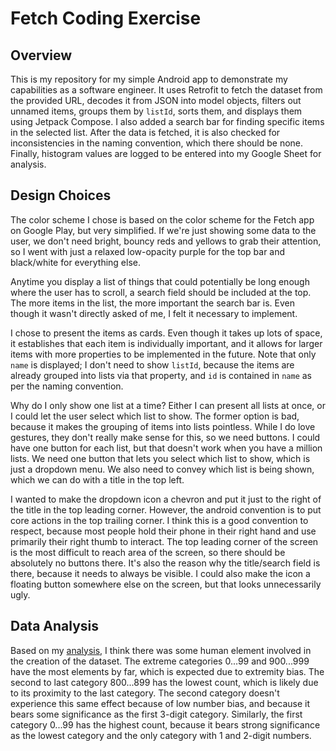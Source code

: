 # Fetch Coding Exercise

## Overview

This is my repository for my simple Android app to demonstrate my capabilities as a software engineer. It uses Retrofit to fetch the dataset from the provided URL, decodes it from JSON into model objects, filters out unnamed items, groups them by `listId`, sorts them, and displays them using Jetpack Compose. I also added a search bar for finding specific items in the selected list. After the data is fetched, it is also checked for inconsistencies in the naming convention, which there should be none. Finally, histogram values are logged to be entered into my Google Sheet for analysis.

## Design Choices

The color scheme I chose is based on the color scheme for the Fetch app on Google Play, but very simplified. If we're just showing some data to the user, we don't need bright, bouncy reds and yellows to grab their attention, so I went with just a relaxed low-opacity purple for the top bar and black/white for everything else.

Anytime you display a list of things that could potentially be long enough where the user has to scroll, a search field should be included at the top. The more items in the list, the more important the search bar is. Even though it wasn't directly asked of me, I felt it necessary to implement.

I chose to present the items as cards. Even though it takes up lots of space, it establishes that each item is individually important, and it allows for larger items with more properties to be implemented in the future. Note that only `name` is displayed; I don't need to show `listId`, because the items are already grouped into lists via that property, and `id` is contained in `name` as per the naming convention.

Why do I only show one list at a time? Either I can present all lists at once, or I could let the user select which list to show. The former option is bad, because it makes the grouping of items into lists pointless. While I do love gestures, they don't really make sense for this, so we need buttons. I could have one button for each list, but that doesn't work when you have a million lists. We need one button that lets you select which list to show, which is just a dropdown menu. We also need to convey which list is being shown, which we can do with a title in the top left.

I wanted to make the dropdown icon a chevron and put it just to the right of the title in the top leading corner. However, the android convention is to put core actions in the top trailing corner. I think this is a good convention to respect, because most people hold their phone in their right hand and use primarily their right thumb to interact. The top leading corner of the screen is the most difficult to reach area of the screen, so there should be absolutely no buttons there. It's also the reason why the title/search field is there, because it needs to always be visible. I could also make the icon a floating button somewhere else on the screen, but that looks unnecessarily ugly.

## Data Analysis

Based on my [analysis](https://docs.google.com/spreadsheets/d/1vpO0ZCqsGgOspcYmTJj0ma9_82-f4yJ8CCGzJBWLzoM/edit?usp=sharing), I think there was some human element involved in the creation of the dataset. The extreme categories 0...99 and 900...999 have the most elements by far, which is expected due to extremity bias. The second to last category 800...899 has the lowest count, which is likely due to its proximity to the last category. The second category doesn't experience this same effect because of low number bias, and because it bears some significance as the first 3-digit category. Similarly, the first category 0...99 has the highest count, because it bears strong significance as the lowest category and the only category with 1 and 2-digit numbers.
